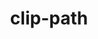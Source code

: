 ---
title: "clip-path"
description: ""
category: css
keywords: clip,path,svg,mask
last_test_date: "2021-02-01"
test_url: "/tests/css-clip-path.html"
test_results_url: "https://testi.at/proj/OgBCZJIoG0CGNDFrYGTx5L"
stats: {
  apple-mail: {
    macos: {
      "11": "n",
      "12": "n",
      "13": "y"
    },
    ios: {
      "11": "n",
      "12": "n",
      "13": "n",
      "14": "y"
    }
  },
  gmail: {
    desktop-webmail: {
      "2021-02": "n"
    },
    ios: {
      "2021-02": "n"
    },
    android: {
      "2021-02": "n"
    },
    mobile-webmail: {
      "2021-02": "n"
    }
  },
  orange: {
    desktop-webmail: {
      "2021-02":"u"
    },
    ios: {
      "2021-02":"u"
    },
    android: {
      "2021-02":"u"
    }
  },
  outlook: {
    windows: {
      "2007": "n",
      "2010": "n",
      "2013": "n",
      "2016": "n",
      "2019": "n"
    },
    windows-10-mail: {
      "2021-02": "n"
    },
    macos: {
      "2011": "n",
      "2016": "n",
      "2021-02": "y"
    },
    outlook-com: {
      "2021-02": "n"
    },
    ios: {
      "2021-02": "n"
    },
    android: {
      "4.2101.1": "n"
    }
  },
  yahoo: {
    desktop-webmail: {
      "2021-02": "n"
    },
    ios: {
      "2021-02": "u"
    },
    android: {
      "6.16.2.1525679": "n"
    }
  },
  aol: {
    desktop-webmail: {
      "2021-02": "n"
    },
    ios: {
      "2021-02": "u"
    },
    android: {
      "2021-02": "u"
    }
  },
  samsung-email: {
    android: {
      "6.1.31.2": "n"
    }
  },
  sfr: {
    desktop-webmail: {
      "2021-02":"u"
    },
    ios: {
      "2021-02":"u"
    },
    android: {
      "2021-02":"u"
    }
  },
  thunderbird: {
    macos: {
      "2021-02": "y"
    }
  },
  protonmail: {
    desktop-webmail: {
      "2021-02":"u"
    },
    ios: {
      "2021-02":"u"
    },
    android: {
      "2021-02":"u"
    }
  },
  hey: {
    desktop-webmail: {
      "2021-02":"u"
    }
  },
  mail-ru: {
    desktop-webmail: {
      "2021-02":"a #1 #2"
    }
  }
}
notes_by_num: {
  "1": "Partial. `path()` is not supported.",
  "2": "Partial. [Embeded SVG](/features/html-svg/) is not supported. Referencing an embeded SVG's `<clipPath>` with `url()` does not work.",
  "3": "Partial. Referencing an external SVG's `<clipPath>` with `url()` does not work.",
}
links: {
  "MDN: clip-path":"https://developer.mozilla.org/en-US/docs/Web/CSS/clip-path",
  "Can I use: CSS clip-path property (for HTML)":"https://caniuse.com/css-clip-path",
  "Can I use: CSS property: clip-path: On HTML elements":"https://caniuse.com/mdn-css_properties_clip-path_html",
  "Can I use: CSS property: clip-path: `path()`":"https://caniuse.com/mdn-css_properties_clip-path_path",
  "Can I use: CSS property: clip-path: `<basic-shape>`":"https://caniuse.com/mdn-css_properties_clip-path_basic_shape",
  "Can I use: SVG element: clipPath":"https://caniuse.com/mdn-svg_elements_clippath"
}
---